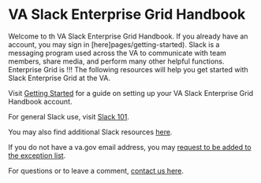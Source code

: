 # VA Slack Enterprise Grid Handbook

Welcome to th  VA Slack Enterprise Grid Handbook. If you already have an account, you may sign in [here]pages/getting-started).
Slack is a messaging program used across the VA to communicate with team members, share media, and perform many other helpful functions. 
Enterprise Grid is !!!
The following resources will help you get started with Slack Enterprise Grid at the VA.

Visit [Getting Started](pages/getting-started) for a guide on setting up your VA Slack Enterprise Grid Handbook account.

For general Slack use, visit [Slack 101](pages/slack-101).

You may also find additional Slack resources [here](pages/resources).

If you do not have a va.gov email address, you may [request to be added to the exception list](pages/exception).

For questions or to leave a comment, [contact us here](pages/contact).
